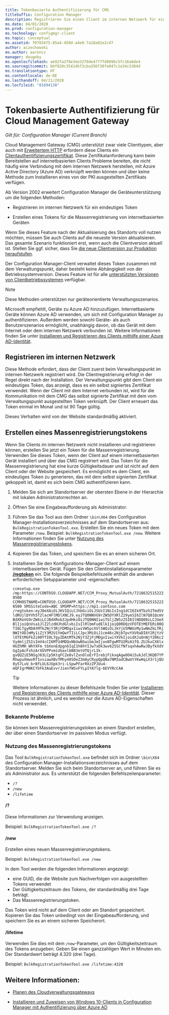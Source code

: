 ```yaml
---
title: Tokenbasierte Authentifizierung für CMG
titleSuffix: Configuration Manager
description: Registrieren Sie einen Client im internen Netzwerk für ein eindeutiges Token, oder erstellen Sie ein Token für die Massenregistrierung internetbasierter Geräte.
ms.date: 04/01/2020
ms.prod: configuration-manager
ms.technology: configmgr-client
ms.topic: conceptual
ms.assetid: f0703475-85a4-450d-a4e8-7a18a01e2c47
author: aczechowski
ms.author: aaroncz
manager: dougeby
ms.openlocfilehash: ae92fa2f8e3ee3270de4777fd889bc5fc16a6de4
ms.sourcegitcommit: bbf820c35414bf2cba356f30fe047c1a34c5384d
ms.translationtype: HT
ms.contentlocale: de-DE
ms.lasthandoff: 04/21/2020
ms.locfileid: "81694138"
---
```

# <a name="token-based-authentication-for-cloud-management-gateway"></a>Tokenbasierte Authentifizierung für Cloud Management Gateway

*Gilt für: Configuration Manager (Current Branch)*

<!--5686290-->

Cloud Management Gateway (CMG) unterstützt zwar viele Clienttypen, aber auch mit [Erweitertem HTTP](../../plan-design/hierarchy/enhanced-http.md) erfordern diese Clients ein [Clientauthentifizierungszertifikat](../manage/cmg/certificates-for-cloud-management-gateway.md#for-internet-based-clients-communicating-with-the-cloud-management-gateway). Diese Zertifikatanforderung kann beim Bereitstellen auf internetbasierten Clients Probleme bereiten, die nicht häufig eine Verbindung mit dem internen Netzwerk herstellen, mit Azure Active Directory (Azure AD) verknüpft werden können und über keine Methode zum Installieren eines von der PKI ausgestellten Zertifikats verfügen.

Ab Version 2002 erweitert Configuration Manager die Geräteunterstützung um die folgenden Methoden:

- Registrieren im internen Netzwerk für ein eindeutiges Token

- Erstellen eines Tokens für die Massenregistrierung von internetbasierten Geräten

Wenn Sie dieses Feature nach der Aktualisierung des Standorts voll nutzen möchten, müssen Sie auch Clients auf die neueste Version aktualisieren. Das gesamte Szenario funktioniert erst, wenn auch die Clientversion aktuell ist. Stellen Sie ggf. sicher, dass Sie [die neue Clientversion zur Produktion heraufstufen](../manage/upgrade/test-client-upgrades.md#to-promote-the-new-client-to-production).

Der Configuration Manager-Client verwaltet dieses Token zusammen mit dem Verwaltungspunkt, daher besteht keine Abhängigkeit von der Betriebssystemversion. Dieses Feature ist für alle [unterstützten Versionen von Clientbetriebssystemen](../../plan-design/configs/supported-operating-systems-for-clients-and-devices.md) verfügbar.

> [!NOTE]
> Diese Methoden unterstützen nur geräteorientierte Verwaltungsszenarios.
>
> Microsoft empfiehlt, Geräte zu Azure AD hinzuzufügen. Internetbasierte Geräte können Azure AD verwenden, um sich mit Configuration Manager zu authentifizieren. Außerdem werden sowohl Geräte- als auch Benutzerszenarios ermöglicht, unabhängig davon, ob das Gerät mit dem Internet oder dem internen Netzwerk verbunden ist. Weitere Informationen finden Sie unter [Installieren und Registrieren des Clients mithilfe einer Azure AD-Identität](deploy-clients-cmg-azure.md#install-and-register-the-client-using-azure-ad-identity).

## <a name="register-on-the-internal-network"></a>Registrieren im internen Netzwerk

Diese Methode erfordert, dass der Client zuerst beim Verwaltungspunkt im internen Netzwerk registriert wird. Die Clientregistrierung erfolgt in der Regel direkt nach der Installation. Der Verwaltungspunkt gibt dem Client ein eindeutiges Token, das anzeigt, dass es ein selbst signiertes Zertifikat verwendet. Wenn der Client mit dem Internet verbunden ist, wird für die Kommunikation mit dem CMG das selbst signierte Zertifikat mit dem vom Verwaltungspunkt ausgestellten Token verknüpft. Der Client erneuert das Token einmal im Monat und ist 90 Tage gültig.

Dieses Verhalten wird von der Website standardmäßig aktiviert.

## <a name="create-a-bulk-registration-token"></a>Erstellen eines Massenregistrierungstokens

Wenn Sie Clients im internen Netzwerk nicht installieren und registrieren können, erstellen Sie jetzt ein Token für die Massenregistrierung. Verwenden Sie dieses Token, wenn der Client auf einem internetbasierten Gerät installiert und über das CMG registriert wird. Das Token für die Massenregistrierung hat eine kurze Gültigkeitsdauer und ist nicht auf dem Client oder der Website gespeichert. Es ermöglicht es dem Client, ein eindeutiges Token zu generieren, das mit dem selbst signierten Zertifikat gekoppelt ist, damit es sich beim CMG authentifizieren kann.

1. Melden Sie sich am Standortserver der obersten Ebene in der Hierarchie mit lokalen Administratorrechten an.

1. Öffnen Sie eine Eingabeaufforderung als Administrator.

1. Führen Sie das Tool aus dem Ordner `\bin\X64` des Configuration Manager-Installationsverzeichnisses auf dem Standortserver aus: `BulkRegistrationTokenTool.exe`. Erstellen Sie ein neues Token mit dem Parameter `/new`. Beispiel: `BulkRegistrationTokenTool.exe /new`. Weitere Informationen finden Sie unter [Nutzung des Massenregistrierungstokens](#bulk-registration-token-tool-usage).

1. Kopieren Sie das Token, und speichern Sie es an einem sicheren Ort.

1. Installieren Sie den Konfigurations-Manager-Client auf einem internetbasierten Gerät. Fügen Sie den Clientinstallationsparameter [ **/regtoken**](about-client-installation-properties.md#regtoken) ein. Die folgende Beispielbefehlszeile enthält die anderen erforderlichen Setupparameter und -eigenschaften:

    `ccmsetup.exe /mp:https://CONTOSO.CLOUDAPP.NET/CCM_Proxy_MutualAuth/72186325152220500 CCMHOSTNAME=CONTOSO.CLOUDAPP.NET/CCM_Proxy_MutualAuth/72186325152220500 SMSSiteCode=ABC SMSMP=https://mp1.contoso.com /regtoken:eyJ0eXAiOiJKV1QiLCJhbGciOiJSUzI1NiIsIng1dCI6Ik9Tbzh2Tmd5VldRUjlDYVh5T2lacHFlMDlXNCJ9.eyJTQ0NNVG9rZW5DYXRlZ29yeSI6IlN7Q01QcmVBdXRoVG9rZW4iLCJBdXRob3JpdHkiOiJTQ0NNIiwiTGljZW5zZSI6IlNDQ00iLCJUeXBlIjoiQnVsa1JlZ2lzdHJhdGlvbiIsIlRlbmFudElkIjoiQ0RDQzVFOTEtMEFERi00QTI0LTgyRDAtMTk2NjY3RjFDMDgxIiwiVW5pcXVlSWQiOiJkYjU5MWUzMy1wNmZkLTRjNWItODJmMy1iZjY3M2U1YmQwYTIiLCJpc3MiOiJ1cm46c2NjbTpvYXV0aDI6Y2RjYzVlOTEtMGFkZi00YTI0LTgyZDAtMTk2NjY3ZjFjMDgxIiwiYXVkIjoidXJuOnNjY206c2VydmljZSIsImV4cCI6MTU4MDQxNbUwNSwibmJmIjoxNTgwMTU2MzA1fQ.ZUJkxCX6lxHUZhMH_WhYXFm_tbXenEdpgnbIqI1h8hYIJw7xDk3wv625SCfNfsqxhAwRwJByfkXdVGgIpAcFshzArXUVPPvmiUGaxlbB83etUTQjrLIk-gvQQZiE5NSgJ63LCp5KtqFCZe8vlZxnOloErFIrebjFikxqAgwOO4i5ukJdl3KQ07YPRhwpuXmwxRf1vsiawXBvTMhy40SOeZ3mAyCRypQpQNa7NM3adCBwUtYKwHqiX3r1jQU0y57LvU_brBfLUL6JUpk3ri-LSpwPFarRXzZPJUu4-mQFIgrMmKCYbFk3AaEvvrJienfWSvFYLpIYA7lg-6EVYRcCAA`

    > [!TIP]
    > Weitere Informationen zu dieser Befehlszeile finden Sie unter [Installieren und Registrieren des Clients mithilfe einer Azure AD-Identität](deploy-clients-cmg-azure.md#install-and-register-the-client-using-azure-ad-identity). Dieser Prozess ist ähnlich, und es werden nur die Azure AD-Eigenschaften nicht verwendet.

### <a name="known-issues"></a>Bekannte Probleme

Sie können kein Massenregistrierungstoken an einem Standort erstellen, der über einen Standortserver im passiven Modus verfügt.<!-- 6399087 -->

### <a name="bulk-registration-token-tool-usage"></a>Nutzung des Massenregistrierungstokens

Das Tool `BulkRegistrationTokenTool.exe` befindet sich im Ordner `\bin\X64` des Configuration Manager-Installationsverzeichnisses auf dem Standortserver. Melden Sie sich beim Standortserver an, und führen Sie es als Administrator aus. Es unterstützt die folgenden Befehlszeilenparameter:

- `/?`
- `/new`
- `/lifetime`

#### <a name=""></a>/?

Diese Informationen zur Verwendung anzeigen.

Beispiel: `BulkRegistrationTokenTool.exe /?`

#### <a name="new"></a>/new

Erstellen eines neuen Massenregistrierungstokens.

Beispiel: `BulkRegistrationTokenTool.exe /new`

In dem Tool werden die folgenden Informationen angezeigt:
  
- eine GUID, die die Website zum Nachverfolgen von ausgestellten Tokens verwendet
- Der Gültigkeitszeitraum des Tokens, der standardmäßig drei Tage beträgt.
- Das Massenregistrierungstoken.

Das Token wird nicht auf dem Client oder am Standort gespeichert. Kopieren Sie das Token unbedingt von der Eingabeaufforderung, und speichern Sie es an einem sicheren Speicherort.

#### <a name="lifetime"></a>/lifetime

Verwenden Sie dies mit dem `/new`-Parameter, um den Gültigkeitszeitraum des Tokens anzugeben. Geben Sie einen ganzzahligen Wert in Minuten ein. Der Standardwert beträgt 4.320 (drei Tage).

Beispiel: `BulkRegistrationTokenTool.exe /lifetime:4320`

## <a name="see-also"></a>Weitere Informationen:

- [Planen des Cloudverwaltungsgateways](../manage/cmg/plan-cloud-management-gateway.md)

- [Installieren und Zuweisen von Windows 10-Clients in Configuration Manager mit Authentifizierung über Azure AD](deploy-clients-cmg-azure.md)
